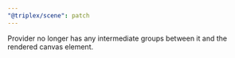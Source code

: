 ```yaml
---
"@triplex/scene": patch
---
```


Provider no longer has any intermediate groups between it and the rendered
canvas element.

